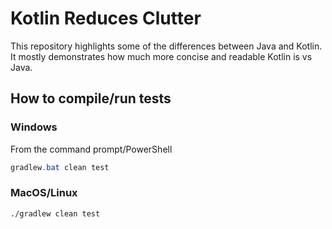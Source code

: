 # Kotlin Reduces Clutter

This repository highlights some of the differences between Java and Kotlin.  It mostly demonstrates how much more concise and readable Kotlin is vs Java.

## How to compile/run tests

### Windows

From the command prompt/PowerShell

```powershell
gradlew.bat clean test
```

### MacOS/Linux

```bash
./gradlew clean test
```